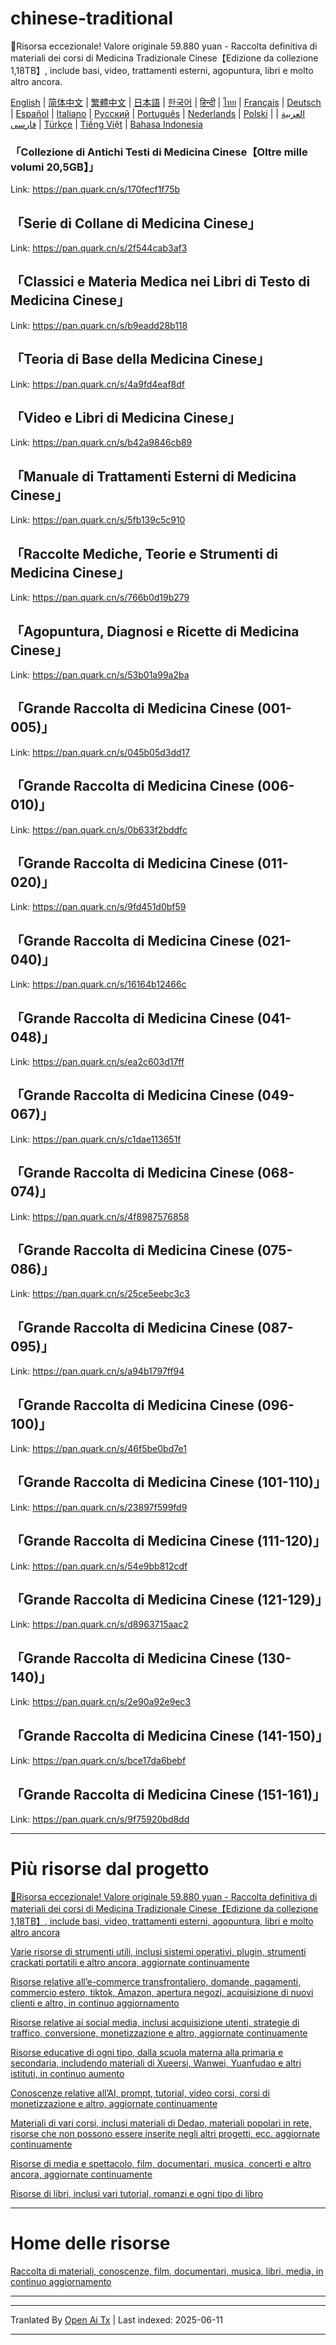# chinese-traditional
🎁Risorsa eccezionale! Valore originale 59.880 yuan - Raccolta definitiva di materiali dei corsi di Medicina Tradizionale Cinese【Edizione da collezione 1,18TB】, include basi, video, trattamenti esterni, agopuntura, libri e molto altro ancora.

[English](https://openaitx.github.io/view.html?user=mswnlz&project=chinese-traditional&lang=en) | [简体中文](https://openaitx.github.io/view.html?user=mswnlz&project=chinese-traditional&lang=zh-CN) | [繁體中文](https://openaitx.github.io/view.html?user=mswnlz&project=chinese-traditional&lang=zh-TW) | [日本語](https://openaitx.github.io/view.html?user=mswnlz&project=chinese-traditional&lang=ja) | [한국어](https://openaitx.github.io/view.html?user=mswnlz&project=chinese-traditional&lang=ko) | [हिन्दी](https://openaitx.github.io/view.html?user=mswnlz&project=chinese-traditional&lang=hi) | [ไทย](https://openaitx.github.io/view.html?user=mswnlz&project=chinese-traditional&lang=th) | [Français](https://openaitx.github.io/view.html?user=mswnlz&project=chinese-traditional&lang=fr) | [Deutsch](https://openaitx.github.io/view.html?user=mswnlz&project=chinese-traditional&lang=de) | [Español](https://openaitx.github.io/view.html?user=mswnlz&project=chinese-traditional&lang=es) | [Italiano](https://openaitx.github.io/view.html?user=mswnlz&project=chinese-traditional&lang=it) | [Русский](https://openaitx.github.io/view.html?user=mswnlz&project=chinese-traditional&lang=ru) | [Português](https://openaitx.github.io/view.html?user=mswnlz&project=chinese-traditional&lang=pt) | [Nederlands](https://openaitx.github.io/view.html?user=mswnlz&project=chinese-traditional&lang=nl) | [Polski](https://openaitx.github.io/view.html?user=mswnlz&project=chinese-traditional&lang=pl) | [العربية](https://openaitx.github.io/view.html?user=mswnlz&project=chinese-traditional&lang=ar) | [فارسی](https://openaitx.github.io/view.html?user=mswnlz&project=chinese-traditional&lang=fa) | [Türkçe](https://openaitx.github.io/view.html?user=mswnlz&project=chinese-traditional&lang=tr) | [Tiếng Việt](https://openaitx.github.io/view.html?user=mswnlz&project=chinese-traditional&lang=vi) | [Bahasa Indonesia](https://openaitx.github.io/view.html?user=mswnlz&project=chinese-traditional&lang=id)

###  「Collezione di Antichi Testi di Medicina Cinese【Oltre mille volumi 20,5GB】」

Link: https://pan.quark.cn/s/170fecf1f75b

## 「Serie di Collane di Medicina Cinese」
Link: https://pan.quark.cn/s/2f544cab3af3

## 「Classici e Materia Medica nei Libri di Testo di Medicina Cinese」
Link: https://pan.quark.cn/s/b9eadd28b118

## 「Teoria di Base della Medicina Cinese」
Link: https://pan.quark.cn/s/4a9fd4eaf8df

## 「Video e Libri di Medicina Cinese」
Link: https://pan.quark.cn/s/b42a9846cb89

## 「Manuale di Trattamenti Esterni di Medicina Cinese」
Link: https://pan.quark.cn/s/5fb139c5c910

## 「Raccolte Mediche, Teorie e Strumenti di Medicina Cinese」
Link: https://pan.quark.cn/s/766b0d19b279

## 「Agopuntura, Diagnosi e Ricette di Medicina Cinese」
Link: https://pan.quark.cn/s/53b01a99a2ba




## 「Grande Raccolta di Medicina Cinese (001-005)」
Link: https://pan.quark.cn/s/045b05d3dd17

## 「Grande Raccolta di Medicina Cinese (006-010)」
Link: https://pan.quark.cn/s/0b633f2bddfc

## 「Grande Raccolta di Medicina Cinese (011-020)」
Link: https://pan.quark.cn/s/9fd451d0bf59

## 「Grande Raccolta di Medicina Cinese (021-040)」
Link: https://pan.quark.cn/s/16164b12466c

## 「Grande Raccolta di Medicina Cinese (041-048)」
Link: https://pan.quark.cn/s/ea2c603d17ff

## 「Grande Raccolta di Medicina Cinese (049-067)」
Link: https://pan.quark.cn/s/c1dae113651f

## 「Grande Raccolta di Medicina Cinese (068-074)」
Link: https://pan.quark.cn/s/4f8987576858

## 「Grande Raccolta di Medicina Cinese (075-086)」
Link: https://pan.quark.cn/s/25ce5eebc3c3

## 「Grande Raccolta di Medicina Cinese (087-095)」
Link: https://pan.quark.cn/s/a94b1797ff94

## 「Grande Raccolta di Medicina Cinese (096-100)」
Link: https://pan.quark.cn/s/46f5be0bd7e1

## 「Grande Raccolta di Medicina Cinese (101-110)」
Link: https://pan.quark.cn/s/23897f599fd9

## 「Grande Raccolta di Medicina Cinese (111-120)」
Link: https://pan.quark.cn/s/54e9bb812cdf

## 「Grande Raccolta di Medicina Cinese (121-129)」
Link: https://pan.quark.cn/s/d8963715aac2

## 「Grande Raccolta di Medicina Cinese (130-140)」
Link: https://pan.quark.cn/s/2e90a92e9ec3

## 「Grande Raccolta di Medicina Cinese (141-150)」
Link: https://pan.quark.cn/s/bce17da6bebf

## 「Grande Raccolta di Medicina Cinese (151-161)」
Link: https://pan.quark.cn/s/9f75920bd8dd


---------------
# Più risorse dal progetto

[🎁Risorsa eccezionale! Valore originale 59.880 yuan - Raccolta definitiva di materiali dei corsi di Medicina Tradizionale Cinese【Edizione da collezione 1,18TB】, include basi, video, trattamenti esterni, agopuntura, libri e molto altro ancora](https://github.com/mswnlz/chinese-traditional)

[Varie risorse di strumenti utili, inclusi sistemi operativi, plugin, strumenti crackati portatili e altro ancora, aggiornate continuamente](https://github.com/mswnlz/tools)


[Risorse relative all’e-commerce transfrontaliero, domande, pagamenti, commercio estero, tiktok, Amazon, apertura negozi, acquisizione di nuovi clienti e altro, in continuo aggiornamento](https://github.com/mswnlz/cross-border)

[Risorse relative ai social media, inclusi acquisizione utenti, strategie di traffico, conversione, monetizzazione e altro, aggiornate continuamente](https://github.com/mswnlz/self-media)

[Risorse educative di ogni tipo, dalla scuola materna alla primaria e secondaria, includendo materiali di Xueersi, Wanwei, Yuanfudao e altri istituti, in continuo aumento](https://github.com/mswnlz/edu-knowlege)

[Conoscenze relative all’AI, prompt, tutorial, video corsi, corsi di monetizzazione e altro, aggiornate continuamente](https://github.com/mswnlz/AIknowledge)

[Materiali di vari corsi, inclusi materiali di Dedao, materiali popolari in rete, risorse che non possono essere inserite negli altri progetti, ecc. aggiornate continuamente](https://github.com/mswnlz/curriculum)

[Risorse di media e spettacolo, film, documentari, musica, concerti e altro ancora, aggiornate continuamente](https://github.com/mswnlz/movies)

[Risorse di libri, inclusi vari tutorial, romanzi e ogni tipo di libro](https://github.com/mswnlz/book)


---------------

# Home delle risorse
[Raccolta di materiali, conoscenze, film, documentari, musica, libri, media, in continuo aggiornamento](https://github.com/mswnlz)

---------------



---

Tranlated By [Open Ai Tx](https://github.com/OpenAiTx/OpenAiTx) | Last indexed: 2025-06-11

---